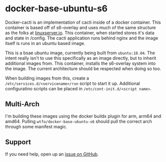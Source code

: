 # docker-base-ubuntu-s6

Docker-cacti is an implementation of cacti inside of a docker container. This container is based off of s6-overlay and uses much of the same structure as the folks at [linuxserver.io](https://github.com/linuxserver). 
This container, when started stores it's data and state in /config. The cacti application runs behind nginx and the image itself is runs in an ubuntu based image. 

This is a bsae ubuntu image, currently being built from `ubuntu:18.04`. The intent really isn't to use this specifically as an image directly, but to inherit additional images from. This container, installs the s6-overlay system into the image. The current architecture should be respected when doing so too. 

When building images from this, create a `/etc/services.d/<servicename>/run` script to start it up. Additional configuratino scripts can be placed in `/etc/cont-init.d/<script name>`. 


## Multi-Arch
I'm building these images using the docker buildx plugin for arm, arm64 and amd64. Pulling `wtfo/docker-base-ubuntu-s6` should pull the correct arch through some manifest magic.

## Support
If you need help, open up an [issue on GitHub](https://github.com/teknofile/docker-docker-base-ubuntu-s6).


 
